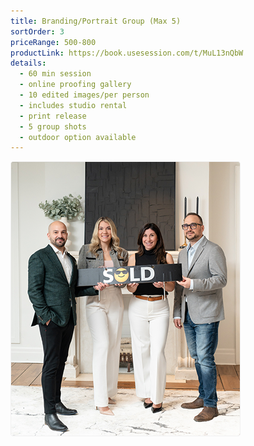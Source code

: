 ```yaml
---
title: Branding/Portrait Group (Max 5)
sortOrder: 3
priceRange: 500-800
productLink: https://book.usesession.com/t/MuL13nQbW
details:
  - 60 min session
  - online proofing gallery
  - 10 edited images/per person
  - includes studio rental
  - print release
  - 5 group shots
  - outdoor option available
---
```


![Branding Session](../../assets/brandingSession.png)
